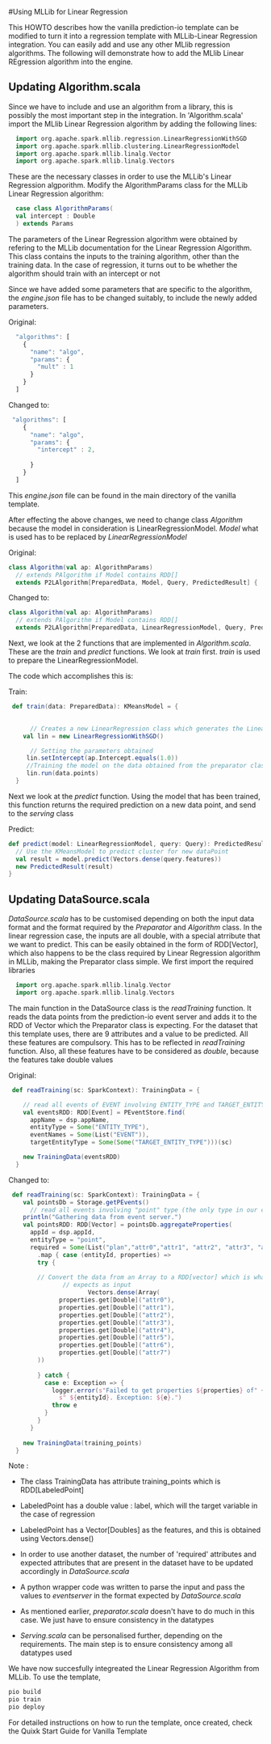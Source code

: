 #Using MLLib for Linear Regression

This HOWTO describes how the vanilla prediction-io template can be modified to turn it into a regression template with MLLib-Linear Regression integration.  You can easily add and use any other MLlib regression algorithms. The following will demonstrate how to add the MLlib Linear REgression algorithm into the engine.

## Updating Algorithm.scala

Since we have to include and use an algorithm from a library, this is possibly the most important step in the integration. In 'Algorithm.scala'  import the MLlib Linear Regression algorithm by adding the following lines:
  
```Scala
  import org.apache.spark.mllib.regression.LinearRegressionWithSGD
  import org.apache.spark.mllib.clustering.LinearRegressionModel
  import org.apache.spark.mllib.linalg.Vector
  import org.apache.spark.mllib.linalg.Vectors
```

These are the necessary classes in order to use the MLLib's Linear Regression algporithm.
Modify the AlgorithmParams class for the MLLib Linear Regression algorithm:

```Scala
  case class AlgorithmParams(
  val intercept : Double
  ) extends Params
```
The parameters of the Linear Regression algorithm were obtained by refering to the MLLib documentation for the Linear Regression Algorithm.
This class contains the inputs to the training algorithm, other than the training data. In the case of regression, it turns out to be whether the algorithm should train with an intercept or not

Since we have added some parameters that are specific to the algorithm, the *engine.json* file has to be changed suitably, to include the newly added parameters.


Original:
```Javascript
  "algorithms": [
    {
      "name": "algo",
      "params": {
        "mult" : 1
      }
    }
  ]
  ```
  Changed to:
```Javascript
 "algorithms": [
    {
      "name": "algo",
      "params": {
        "intercept" : 2,
			  
      }
    }
  ]
  ```
This *engine.json* file can be found in the main directory of the vanilla template.

After effecting the above changes, we need to change class *Algorithm* because the model in consideration is LinearRegressionModel. *Model* what is used has to be replaced by *LinearRegressionModel*

Original:
```Scala
class Algorithm(val ap: AlgorithmParams)
  // extends PAlgorithm if Model contains RDD[]
  extends P2LAlgorithm[PreparedData, Model, Query, PredictedResult] {
```
Changed to:
```Scala
class Algorithm(val ap: AlgorithmParams)
  // extends PAlgorithm if Model contains RDD[]
  extends P2LAlgorithm[PreparedData, LinearRegressionModel, Query, PredictedResult] {
 ```

Next, we look at the 2 functions that are implemented in *Algorithm.scala*. These are the *train* and *predict* functions. We look at *train* first. *train*  is used to prepare the LinearRegressionModel.


The code which accomplishes this is:

Train:

```Scala
 def train(data: PreparedData): KMeansModel = {
    

      // Creates a new LinearRegression class which generates the LinearRegressionModel
    val lin = new LinearRegressionWithSGD()

      // Setting the parameters obtained
     lin.setIntercept(ap.Intercept.equals(1.0)) 
     //Training the model on the data obtained from the preparator class
     lin.run(data.points)
  }
  ```
Next we look at the *predict* function. Using the model that has been trained, this function returns the required prediction on a new data point, and send to the *serving* class


  Predict:
  ```Scala
  def predict(model: LinearRegressionModel, query: Query): PredictedResult = {
    // Use the KMeansModel to predict cluster for new dataPoint
    val result = model.predict(Vectors.dense(query.features))
    new PredictedResult(result)
  }
  ```
## Updating DataSource.scala

*DataSource.scala* has to be customised depending on both the input data format and the format required by the *Preparator* and *Algorithm* class. In the linear regression case, the inputs are all double, with a special atrribute that we want to predict. This can be easily obtained in the form of RDD[Vector], which also happens to be the class required by Linear Regression algorithm in MLLib, making the Preparator class simple. We first import the required libraries

   
```Scala
  import org.apache.spark.mllib.linalg.Vector
  import org.apache.spark.mllib.linalg.Vectors
```
The main function in the DataSource class is the *readTraining* function. It reads the data points from the prediction-io event server and adds it to the RDD of Vector which the Preparator class is expecting.
For the dataset that this template uses, there are 9 attributes and a value to be predicted. All these features are compulsory. This has to be reflected in *readTraining* function. Also, all these features have to be considered as *double*, because the features take double values

Original:
```Scala
 def readTraining(sc: SparkContext): TrainingData = {

    // read all events of EVENT involving ENTITY_TYPE and TARGET_ENTITY_TYPE
    val eventsRDD: RDD[Event] = PEventStore.find(
      appName = dsp.appName,
      entityType = Some("ENTITY_TYPE"),
      eventNames = Some(List("EVENT")),
      targetEntityType = Some(Some("TARGET_ENTITY_TYPE")))(sc)

    new TrainingData(eventsRDD)
  }
 ```
Changed to:
```Scala
 def readTraining(sc: SparkContext): TrainingData = {
    val pointsDb = Storage.getPEvents()
      // read all events involving "point" type (the only type in our case)
    println("Gathering data from event server.")
    val pointsRDD: RDD[Vector] = pointsDb.aggregateProperties(
      appId = dsp.appId,
      entityType = "point",
      required = Some(List("plan","attr0","attr1", "attr2", "attr3", "attr4", "attr5", "attr6", "attr7")))(sc)
        .map { case (entityId, properties) =>
        try {
          
        // Convert the data from an Array to a RDD[vector] which is what KMeans 
	   	       // expects as input  
		       	  	  Vectors.dense(Array(
              properties.get[Double]("attr0"),
              properties.get[Double]("attr1"),
              properties.get[Double]("attr2"),
              properties.get[Double]("attr3"),
              properties.get[Double]("attr4"),
              properties.get[Double]("attr5"),
              properties.get[Double]("attr6"),
              properties.get[Double]("attr7")
        ))
          
        } catch {
          case e: Exception => {
            logger.error(s"Failed to get properties ${properties} of" +
              s" ${entityId}. Exception: ${e}.")
            throw e
          }
        }
      }
	
    new TrainingData(training_points)
  }
  ```
Note :

* The class TrainingData has attribute training_points which is RDD[LabeledPoint]

* LabeledPoint has a double value : label, which will the target variable in the case of regression

* LabeledPoint has a Vector[Doubles] as the features, and this is obtained using Vectors.dense()

* In order to use another dataset, the number of 'required' attributes and expected attributes that are present in the dataset have to be updated accordingly in *DataSource.scala*


* A python wrapper code was written to parse the input and pass the values to *eventserver* in the format expected by *DataSource.scala*

* As mentioned earlier, *preparator.scala* doesn't have to do much in this case. We just have to ensure consistency in the datatypes 

* *Serving.scala* can be personalised further, depending on the requirements. The main step is to ensure consistency among all datatypes used

We have now succesfully integreated the Linear Regression Algorithm from MLLib. To use the template,

```Scala
pio build
pio train
pio deploy
```
For detailed instructions on how to run the template, once created, check the Quixk Start Guide for Vanilla Template
